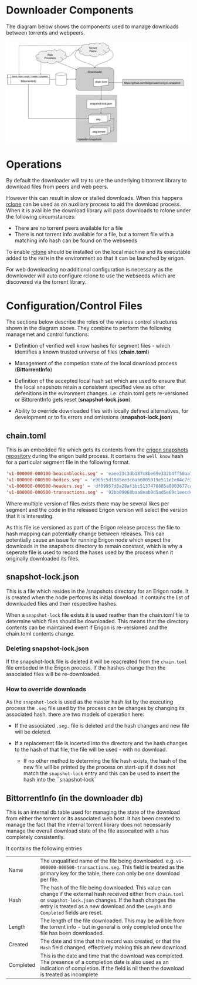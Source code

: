 # Downloader Components

The diagram below shows the components used to manage downloads between torrents and webpeers.

![components](components.png)

# Operations

By default the downloader will try to use the underlying bittorrent library to download files from peers and web peers.  

However this can result in slow or stalled downloads.  When this happens [rclone](https://rclone.org/) can be used as an auxiliary process to aid the download process.  When it is availible the download library will pass downloads to rclone under the following circumstances:

* There are no torrent peers available for a file
* There is not torrent info available for a file, but a torrent file with a matching info hash can be found on the webseeds

To enable [rclone](https://rclone.org/) should be installed on the local machine and its executable added to the `PATH` in the environment so that it can be launched by erigon.

For web downloading no additional configuration is necessary as the downlowder will auto configure rclone to use the webseeds which are discovered via the torrent library.

# Configuration/Control Files

The sections below describe the roles of the various control structures shown in the diagram above.  They combine to perform the following managemet and control functions:

* Definition of verified well know hashes for segment files - which identifies a known trusted universe of files (**chain.toml**)

* Management of the competion state of the local download process (**BittorrentInfo**)

* Definition of the accepted local hash set which are used to ensure that the local snapshots retain a consistent specified view as other defenitions in the evironment changes.  i.e. chain.toml gets re-versioned or BittorentInfo gets reset (**snapshot-lock.json**).  

* Ability to override downloaded files with locally defined alternatives, for development or to fix errors and omissions (**snapshot-lock.json**)

## chain.toml

This is an embedded file which gets its contents from the [erigon snapshots repository](!https://github.com/ledgerwatch/erigon-snapshot) during the erigon build process. It contains 
the `well know` hash for a particular segment file in the following format. 

```toml
'v1-000000-000100-beaconblocks.seg' = 'eaee23c3db187c8be69e332b4ff50aa73380d0ef'
'v1-000000-000500-bodies.seg' = 'e9b5c5d1885ee3c6ab6005919e511e1e04c7e34e'
'v1-000000-000500-headers.seg' = 'df09957d8a28af3bc5137478885a8003677ca878'
'v1-000000-000500-transactions.seg' = '92bb09068baa8eab9d5ad5e69c1eecd404a82258'
```

Where multiple version of files exists there may be several likes per segment and the code in the released Erigon version will select the version that it is interesting.

As this file ise versioned as part of the Erigon release process the file to hash mapping can potentially change between releases.  This can potentially cause an issue for running Erigon node which expect the downloads in the snapshots directory to remain constant, which is why a seperate file is used to record the hases used by the process when it originally downloaded its files.

## snapshot-lock.json

This is a file which resides in the <data-dir>/snapshots directory for an Erigon node.  It is created when the node performs its initial download.  It contains the list of downloaded files and their respective hashes.

When a `snapshot-lock` file exists it is used reather than the chain.toml file to determine which files should be downloaded.  This means that the directory contents can be maintained event if Erigon is re-versioned and the chain.toml contents change.

### Deleting snapshot-lock.json

If the snapshot-lock file is deleted it will be reacreated from the `chain.toml` file embeded in the Erigon process.  If the hashes change then the associated files will be re-downloaded.

### How to override downloads

As the `snapshot-lock` is used as the master hash list by the executing process the `.seg` file used by the process can be changes by changing its associated hash.  there are two models of operation here:

* If the associated `.seg.` file is deleted and the hash changes and new file will be deleted.

* If a replacement file is incerted into the directory and the hash changes to the hash of that file, the file will be used - with no download.
    * If no other method to determing the file hash exists, the hash of the new file will be printed by the process on start-up if it does not match the `snapshot-lock` entry and this can be used to insert the hash into the ``snapshot-lock`

## BittorrentInfo (in the downloader db)

This is an internal db table used for managing the state of the download from either the torrent or its associated web host.  It has been created to manage the fact that the internal torrent library does not necessarily manage the overall download state of the file assocaited with a has completely consistently.

It contains the following entries

|||
|----|------|
| Name | The unqualified name of the file being downloaded.  e.g. `v1-000000-000500-transactions.seg`.  This field is treated as the primary key for the table, there can only be one download per file. |
| Hash | The hash of the file being downloaded.  This value can change if the external hash received either from `chain.toml` or `snapshot-lock.json` changes.  If the hash changes the entry is treated as a new download and the `Length` and `Completed` fields are reset. 
| Length | The length of the file downloaded.  This may be avilible from the torrent info - but in general is only completed once the file has been downloaded. |
| Created | The date and time that this record was created, or that the `Hash` field changed, effectively making this an new download. |
| Completed | This is the date and time that the download was completed.  The presence of a completion date is also used as an indication of completion.  If the field is nil then the download is treated as incomplete |

